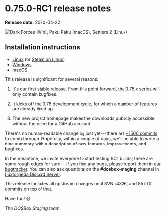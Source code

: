# 0.75.0-RC1 release notes

**Release date:** 2020-04-22

![Dark Forces (Win), Paku Paku (macOS), Settlers 2 (Linux)](images/3games.png)

## Installation instructions

<div class="compact" markdown>

- [Linux](/downloads/linux/#old-builds) (or [Steam on Linux](/downloads/linux#steam))
- [Windows](/downloads/windows/#old-builds)
- [macOS](/downloads/macos/#old-builds)

</div>

This release is significant for several reasons:

1. It's our first stable release. From this point forward, the 0.75.x series
   will only contain bugfixes.

2. It kicks off the 0.76 development cycle, for which a number of features are
   already lined up.

3. The new project homepage makes the downloads publicly accessible, without
   the need for a GitHub account.

There's no human-readable changelog just yet---there are [~1500 commits][diff]
to comb through. Hopefully, within a couple of days, we'll be able to write
a nice summary with a description of new features, improvements, and bugfixes.

In the meantime, we invite everyone to start testing RC1 builds; there are
some rough edges for sure---if you find any bugs, please report them in
[our bugtracker][bugtracker]. You can also ask questions on the
**#dosbox&#8209;staging** channel in [Luxtorpeda Discord Server][discord].

This release includes all upstream changes until SVN r4336, and 857 Git commits
on top of that.

Have fun! :smile:

*The DOSBox Staging team*


[diff]:https://github.com/dosbox-staging/dosbox-staging/compare/svn/RELEASE_0_74_3...v0.75.0-rc1
[bugtracker]:https://github.com/dosbox-staging/dosbox-staging/issues
[discord]:https://discord.gg/WwAg3Xf
